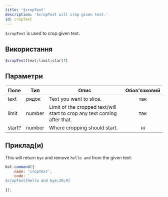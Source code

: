 ```yaml
---
title: '$cropText'
description: '$cropText will crop given text.'
id: cropText
---
```


`$cropText` is used to crop given text.

## Використання

```php
$cropText[text;limit;start?]
```

## Параметри

| Поле   | Тип    | Опис                                                                     | Обов'язковий |
| ------ | ------ | ------------------------------------------------------------------------ |:------------:|
| text   | рядок  | Text you want to slice.                                                  |     так      |
| limit  | number | Limit of the cropped text/will start to crop any text coming after that. |     так      |
| start? | number | Where cropping should start.                                             |      ні      |

## Приклад(и)

This will return `bye` and remove `hello and` from the given text:

```javascript
bot.command({
    name: 'cropText',
    code: `
$cropText[hello and bye;20;9]
  `
});
```
